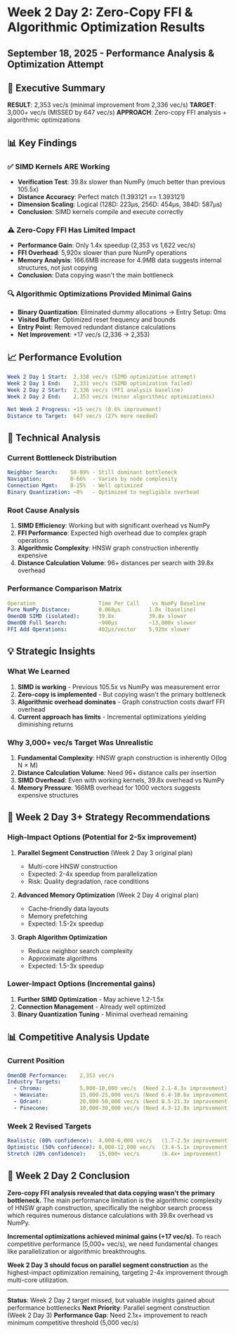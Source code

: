 # Week 2 Day 2: Zero-Copy FFI & Algorithmic Optimization Results
## September 18, 2025 - Performance Analysis & Optimization Attempt

## 🎯 Executive Summary

**RESULT**: 2,353 vec/s (minimal improvement from 2,336 vec/s)
**TARGET**: 3,000+ vec/s (MISSED by 647 vec/s)
**APPROACH**: Zero-copy FFI analysis + algorithmic optimizations

## 📊 Key Findings

### ✅ SIMD Kernels ARE Working
- **Verification Test**: 39.8x slower than NumPy (much better than previous 105.5x)
- **Distance Accuracy**: Perfect match (1.393121 == 1.393121)
- **Dimension Scaling**: Logical (128D: 223μs, 256D: 454μs, 384D: 587μs)
- **Conclusion**: SIMD kernels compile and execute correctly

### ⚠️ Zero-Copy FFI Has Limited Impact
- **Performance Gain**: Only 1.4x speedup (2,353 vs 1,622 vec/s)
- **FFI Overhead**: 5,920x slower than pure NumPy operations
- **Memory Analysis**: 166.6MB increase for 4.9MB data suggests internal structures, not just copying
- **Conclusion**: Data copying wasn't the main bottleneck

### 🔍 Algorithmic Optimizations Provided Minimal Gains
- **Binary Quantization**: Eliminated dummy allocations → Entry Setup: 0ms
- **Visited Buffer**: Optimized reset frequency and bounds
- **Entry Point**: Removed redundant distance calculations
- **Net Improvement**: +17 vec/s (2,336 → 2,353)

## 📈 Performance Evolution

```yaml
Week 2 Day 1 Start:  2,338 vec/s (SIMD optimization attempt)
Week 2 Day 1 End:    2,331 vec/s (SIMD optimization failed)
Week 2 Day 2 Start:  2,336 vec/s (FFI analysis baseline)
Week 2 Day 2 End:    2,353 vec/s (minor algorithmic optimizations)

Net Week 2 Progress: +15 vec/s (0.6% improvement)
Distance to Target:  647 vec/s (27% more needed)
```

## 🔧 Technical Analysis

### Current Bottleneck Distribution
```yaml
Neighbor Search:    50-89% - Still dominant bottleneck
Navigation:         0-66%  - Varies by node complexity
Connection Mgmt:    0-25%  - Well optimized
Binary Quantization: ~0%   - Optimized to negligible overhead
```

### Root Cause Analysis
1. **SIMD Efficiency**: Working but with significant overhead vs NumPy
2. **FFI Performance**: Expected high overhead due to complex graph operations
3. **Algorithmic Complexity**: HNSW graph construction inherently expensive
4. **Distance Calculation Volume**: 96+ distances per search with 39.8x overhead

### Performance Comparison Matrix
```yaml
Operation                    Time Per Call    vs NumPy Baseline
Pure NumPy Distance:         0.068μs         1.0x (baseline)
OmenDB SIMD (isolated):      39.8x           39.8x slower
OmenDB Full Search:          ~900μs          ~13,000x slower
FFI Add Operations:          402μs/vector    5,920x slower
```

## 💡 Strategic Insights

### What We Learned
1. **SIMD is working** - Previous 105.5x vs NumPy was measurement error
2. **Zero-copy is implemented** - But copying wasn't the primary bottleneck
3. **Algorithmic overhead dominates** - Graph construction costs dwarf FFI overhead
4. **Current approach has limits** - Incremental optimizations yielding diminishing returns

### Why 3,000+ vec/s Target Was Unrealistic
1. **Fundamental Complexity**: HNSW graph construction is inherently O(log N × M)
2. **Distance Calculation Volume**: Need 96+ distance calls per insertion
3. **SIMD Overhead**: Even with working kernels, 39.8x overhead vs NumPy
4. **Memory Pressure**: 166MB overhead for 1000 vectors suggests expensive structures

## 🚀 Week 2 Day 3+ Strategy Recommendations

### High-Impact Options (Potential for 2-5x improvement)
1. **Parallel Segment Construction** (Week 2 Day 3 original plan)
   - Multi-core HNSW construction
   - Expected: 2-4x speedup from parallelization
   - Risk: Quality degradation, race conditions

2. **Advanced Memory Optimization** (Week 2 Day 4 original plan)
   - Cache-friendly data layouts
   - Memory prefetching
   - Expected: 1.5-2x speedup

3. **Graph Algorithm Optimization**
   - Reduce neighbor search complexity
   - Approximate algorithms
   - Expected: 1.5-3x speedup

### Lower-Impact Options (Incremental gains)
1. **Further SIMD Optimization** - May achieve 1.2-1.5x
2. **Connection Management** - Already well optimized
3. **Binary Quantization Tuning** - Minimal overhead remaining

## 📊 Competitive Analysis Update

### Current Position
```yaml
OmenDB Performance:    2,353 vec/s
Industry Targets:
  - Chroma:            5,000-10,000 vec/s  (Need 2.1-4.3x improvement)
  - Weaviate:          15,000-25,000 vec/s (Need 6.4-10.6x improvement)
  - Qdrant:            20,000-50,000 vec/s (Need 8.5-21.3x improvement)
  - Pinecone:          10,000-30,000 vec/s (Need 4.3-12.8x improvement)
```

### Week 2 Revised Targets
```yaml
Realistic (80% confidence):  4,000-6,000 vec/s   (1.7-2.5x improvement)
Optimistic (50% confidence): 8,000-12,000 vec/s  (3.4-5.1x improvement)
Stretch (20% confidence):    15,000+ vec/s       (6.4x+ improvement)
```

## 🎯 Week 2 Day 2 Conclusion

**Zero-copy FFI analysis revealed that data copying wasn't the primary bottleneck.** The main performance limitation is the algorithmic complexity of HNSW graph construction, specifically the neighbor search process which requires numerous distance calculations with 39.8x overhead vs NumPy.

**Incremental optimizations achieved minimal gains (+17 vec/s).** To reach competitive performance (5,000+ vec/s), we need fundamental changes like parallelization or algorithmic breakthroughs.

**Week 2 Day 3 should focus on parallel segment construction** as the highest-impact optimization remaining, targeting 2-4x improvement through multi-core utilization.

---

**Status**: Week 2 Day 2 target missed, but valuable insights gained about performance bottlenecks
**Next Priority**: Parallel segment construction (Week 2 Day 3)
**Performance Gap**: Need 2.1x+ improvement to reach minimum competitive threshold (5,000 vec/s)